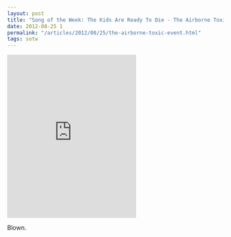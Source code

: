 ```yaml
---
layout: post
title: "Song of the Week: The Kids Are Ready To Die - The Airborne Toxic Event"
date: 2012-08-25 1
permalink: "/articles/2012/08/25/the-airborne-toxic-event.html"
tags: sotw
---
```


<iframe class="spotify" src="https://embed.spotify.com/?uri=spotify:track:0QyYeqnKkMWrVPjwKuvZKi" width="300" height="380" frameborder="0" allowtransparency="true"></iframe>

Blown.
